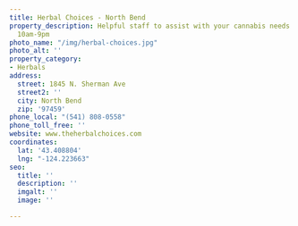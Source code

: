 ```yaml
---
title: Herbal Choices - North Bend
property_description: Helpful staff to assist with your cannabis needs. Open daily
  10am-9pm
photo_name: "/img/herbal-choices.jpg"
photo_alt: ''
property_category:
- Herbals
address:
  street: 1845 N. Sherman Ave
  street2: ''
  city: North Bend
  zip: '97459'
phone_local: "(541) 808-0558"
phone_toll_free: ''
website: www.theherbalchoices.com
coordinates:
  lat: '43.408804'
  lng: "-124.223663"
seo:
  title: ''
  description: ''
  imgalt: ''
  image: ''

---
```

